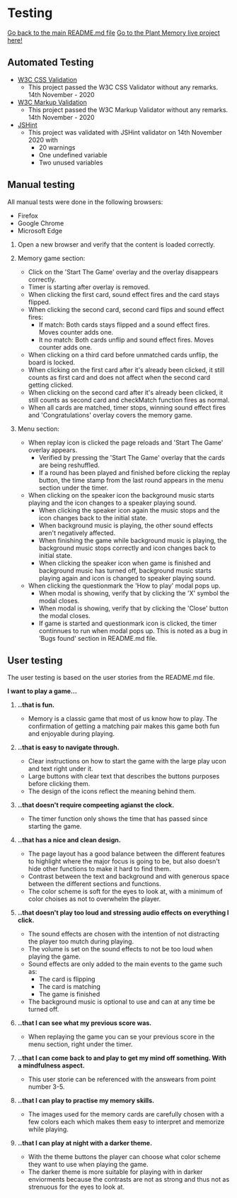 # Testing
[Go back to the main README.md file](README.md)
[Go to the Plant Memory live project here!](https://josefinekihlstrom.github.io/Plant-Memory/)

## Automated Testing
- [W3C CSS Validation](https://jigsaw.w3.org/css-validator/)
    - This project passed the W3C CSS Validator without any remarks. 14th November - 2020
- [W3C Markup Validation](https://validator.w3.org/)
    - This project passed the W3C Markup Validator without any remarks. 14th November - 2020
- [JSHint](https://jshint.com/)
    - This project was validated with JSHint validator on 14th November 2020 with
        - 20 warnings
        - One undefined variable
        - Two unused variables

## Manual testing
All manual tests were done in the following browsers:
- Firefox
- Google Chrome
- Microsoft Edge

1. Open a new browser and verify that the content is loaded correctly.

2. Memory game section:
    - Click on the 'Start The Game' overlay and the overlay disappears correctly.
    - Timer is starting after overlay is removed.
    - When clicking the first card, sound effect fires and the card stays flipped.
    - When clicking the second card, second card flips and sound effect fires:
        - If match: Both cards stays flipped and a sound effect fires. Moves counter adds one.
        - It no match: Both cards unflip and sound effect fires. Moves counter adds one.
    - When clicking on a third card before unmatched cards unflip, the board is locked.
    - When clicking on the first card after it's already been clicked, it still counts as first card and does
    not affect when the second card getting clicked.
    - When clicking on the second card after it's already been clicked, it still counts as second card and
    checkMatch function fires as normal.
    - When all cards are matched, timer stops, winning sound effect fires and 'Congratulations' overlay covers the memory game.

3. Menu section:
    - When replay icon is clicked the page reloads and 'Start The Game' overlay appears.
        - Verified by pressing the 'Start The Game' overlay that the cards are being reshuffled.
        - If a round has been played and finished before clicking the replay button, the time stamp from the last
        round appears in the menu section under the timer.
    - When clicking on the speaker icon the background music starts playing and the icon changes to a speaker playing sound.
        - When clicking the speaker icon again the music stops and the icon changes back to the initial state.
        - When background music is playing, the other sound effects aren't negatively affected.
        - When finishing the game while background music is playing, the background music stops correctly and
        icon changes back to initial state.
        - When clicking the speaker icon when game is finished and background music has turned off, background
        music starts playing again and icon is changed to speaker playing sound.
    - When clicking the questionmark the 'How to play' modal pops up.
        - When modal is showing, verify that by clicking the 'X' symbol the modal closes.
        - When modal is showing, verify that by clicking the 'Close' button the modal closes.
        - If game is started and questionmark icon is clicked, the timer continnues to run when modal pops up.
        This is noted as a bug in 'Bugs found' section in README.md file.


## User testing
The user testing is based on the user stories from the README.md file.

**I want to play a game...**

1. **..that is fun.**
    - Memory is a classic game that most of us know how to play. The confirmation of getting a matching pair
    makes this game both fun and enjoyable during playing.

2. **..that is easy to navigate through.**
    - Clear instructions on how to start the game with the large play ucon and text right under it.
    - Large buttons with clear text that describes the buttons purposes before clicking them.
    - The design of the icons reflect the meaning behind them.

3. **..that doesn't require compeeting agianst the clock.**
    - The timer function only shows the time that has passed since starting the game.

4. **..that has a nice and clean design.**
    - The page layout has a good balance between the different features to highlight where the major focus
    is going to be, but also doesn't hide other functions to make it hard to find them.
    - Contrast between the text and background and with generous space between the different sections and 
    functions.
    - The color scheme is soft for the eyes to look at, with a minimum of color choises as not to overwhelm the player.

5. **..that doesn't play too loud and stressing audio effects on everything I click.**
    - The sound effects are chosen with the intention of not distracting the player too mutch during playing.
    - The volume is set on the sound effects to not be too loud when playing the game.
    - Sound effects are only added to the main events to the game such as:
        - The card is flipping
        - The card is matching
        - The game is finished
    - The background music is optional to use and can at any time be turned off.

6. **..that I can see what my previous score was.**
    - When replaying the game you can se your previous score in the menu section, right under the timer.

7. **..that I can come back to and play to get my mind off something. With a mindfulness aspect.**
    - This user storie can be referenced with the answears from point number 3-5.

8. **..that I can play to practise my memory skills.**
    - The images used for the memory cards are carefully chosen with a few colors each which makes them easy 
    to interpret and memorize while playing.

9. **..that I can play at night with a darker theme.**
    - With the theme buttons the player can choose what color scheme they want to use when playing the game.
    - The darker theme is more suitable for playing with in darker enviorments because the contrasts are not 
    as strong and thus not as strenuous for the eyes to look at.


